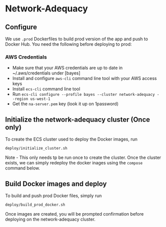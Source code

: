 # Network-Adequacy

## Configure
We use `.prod` Dockerfiles to build prod version of the app and push to Docker Hub. You need the following before deploying to prod:

### AWS Credentials
- Make sure that your AWS credentials are up to date in ~/.aws/credentials under [bayes]
- Install and configure `aws-cli` command line tool with your AWS access keys
- Install `ecs-cli` command line tool
- Run `ecs-cli configure --profile bayes --cluster network-adequacy --region us-west-1`
- Get the `na-server.pem` key (look it up on 1password)

## Initialize the network-adequacy cluster (Once only)
To create the ECS cluster used to deploy the Docker images, run

    deploy/initialize_cluster.sh

Note - This only needs tp be run once to create the cluster. Once the cluster exists, we can simply redeploy the docker inages using the `compose` command below.


## Build Docker images and deploy
To build and push prod Docker files, simply run

    deploy/build_prod_docker.sh

Once images are created, you will be prompted confirmation before deploying on the network-adequacy cluster.
